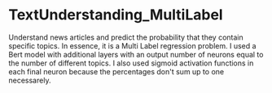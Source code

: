 # TextUnderstanding_MultiLabel

Understand news articles and predict the probability that they contain specific topics. In essence, it is a Multi Label regression problem.
I used a Bert model with additional layers with an output number of neurons equal to the number of different topics. I also used sigmoid activation functions in each final neuron because the percentages don't sum up to one necessarely.


